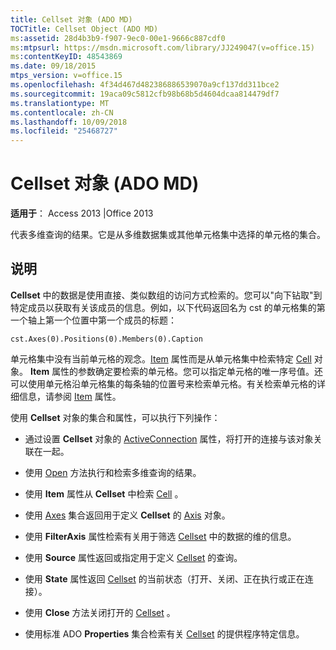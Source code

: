 ```yaml
---
title: Cellset 对象 (ADO MD)
TOCTitle: Cellset Object (ADO MD)
ms:assetid: 28d4b3b9-f907-9ec0-00e1-9666c887cdf0
ms:mtpsurl: https://msdn.microsoft.com/library/JJ249047(v=office.15)
ms:contentKeyID: 48543869
ms.date: 09/18/2015
mtps_version: v=office.15
ms.openlocfilehash: 4f34d467d482386886539070a9cf137dd311bce2
ms.sourcegitcommit: 19aca09c5812cfb98b68b5d4604dcaa814479df7
ms.translationtype: MT
ms.contentlocale: zh-CN
ms.lasthandoff: 10/09/2018
ms.locfileid: "25468727"
---
```

# <a name="cellset-object-ado-md"></a>Cellset 对象 (ADO MD)

**适用于**： Access 2013 |Office 2013

代表多维查询的结果。它是从多维数据集或其他单元格集中选择的单元格的集合。

## <a name="remarks"></a>说明

**Cellset** 中的数据是使用直接、类似数组的访问方式检索的。您可以"向下钻取"到特定成员以获取有关该成员的信息。例如，以下代码返回名为 cst 的单元格集的第一个轴上第一个位置中第一个成员的标题：

`cst.Axes(0).Positions(0).Members(0).Caption`

单元格集中没有当前单元格的观念。[Item](item-property-ado-md-cellset.md) 属性而是从单元格集中检索特定 [Cell](cell-object-ado-md.md) 对象。 **Item** 属性的参数确定要检索的单元格。您可以指定单元格的唯一序号值。还可以使用单元格沿单元格集的每条轴的位置号来检索单元格。有关检索单元格的详细信息，请参阅 [Item](item-property-ado-md-cellset.md) 属性。

使用 **Cellset** 对象的集合和属性，可以执行下列操作：

  - 通过设置 **Cellset** 对象的 [ActiveConnection](activeconnection-property-ado-md.md) 属性，将打开的连接与该对象关联在一起。

  - 使用 [Open](open-method-ado-md.md) 方法执行和检索多维查询的结果。

  - 使用 **Item** 属性从 **Cellset** 中检索 [Cell](item-property-ado-md-cellset.md) 。

  - 使用 [Axes](axis-object-ado-md.md) 集合返回用于定义 **Cellset** 的 [Axis](axes-collection-ado-md.md) 对象。

  - 使用 **FilterAxis** 属性检索有关用于筛选 [Cellset](filteraxis-property-ado-md.md) 中的数据的维的信息。

  - 使用 **Source** 属性返回或指定用于定义 [Cellset](source-property-ado-md.md) 的查询。

  - 使用 **State** 属性返回 [Cellset](state-property-ado-md.md) 的当前状态（打开、关闭、正在执行或正在连接）。

  - 使用 **Close** 方法关闭打开的 [Cellset](close-method-ado-md.md) 。

  - 使用标准 ADO **Properties** 集合检索有关 [Cellset](properties-collection-ado.md) 的提供程序特定信息。

